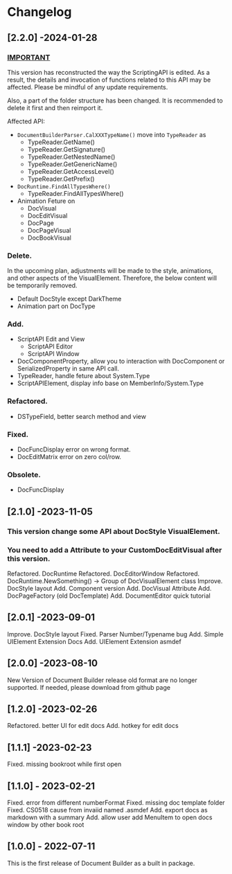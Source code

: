 # Changelog

## [2.2.0] -2024-01-28
### **<u>IMPORTANT</u>**
This version has reconstructed the way the ScriptingAPI is edited. As a result, the details and invocation of functions related to this API may be affected. Please be mindful of any update requirements.

Also, a part of the folder structure has been changed. It is recommended to delete it first and then reimport it.

Affected API:
- `DocumentBuilderParser.CalXXXTypeName()` move into `TypeReader` as
    - TypeReader.GetName()
    - TypeReader.GetSignature()
    - TypeReader.GetNestedName()
    - TypeReader.GetGenericName()
    - TypeReader.GetAccessLevel()
    - TypeReader.GetPrefix()
- `DocRuntime.FindAllTypesWhere()`
    - TypeReader.FindAllTypesWhere()
- Animation Feture on 
    - DocVisual
    - DocEditVisual
    - DocPage
    - DocPageVisual
    - DocBookVisual

### Delete.
In the upcoming plan, adjustments will be made to the style, animations, and other aspects of the VisualElement. Therefore, the below content will be temporarily removed.
- Default DocStyle except DarkTheme
- Animation part on DocType

### Add.
- ScriptAPI Edit and View
    - ScriptAPI Editor
    - ScriptAPI Window
- DocComponentProperty, allow you to interaction with DocComponent or SerializedProperty in same API call.
- TypeReader, handle feture about System.Type
- ScriptAPIElement, display info base on MemberInfo/System.Type

### Refactored.
- DSTypeField, better search method and view

### Fixed.
- DocFuncDisplay error on wrong format.
- DocEditMatrix error on zero col/row.

### Obsolete.
- DocFuncDisplay

## [2.1.0] -2023-11-05
### This version change some API about DocStyle VisualElement.
### You need to add a Attribute to your CustomDocEditVisual after this version.
Refactored. DocRuntime
Refactored. DocEditorWindow
Refactored. DocRuntime.NewSomething() -> Group of DocVisualElement class
Improve. DocStyle layout
Add. Component version
Add. DocVisual Attribute
Add. DocPageFactory (old DocTemplate)
Add. DocumentEditor quick tutorial

## [2.0.1] -2023-09-01
Improve. DocStyle layout
Fixed. Parser Number/Typename bug
Add. Simple UIElement Extension Docs
Add. UIElement Extension asmdef

## [2.0.0] -2023-08-10
New Version of Document Builder release
old format are no longer supported. If needed, please download from github page

## [1.2.0] -2023-02-26
Refactored. better UI for edit docs
Add. hotkey for edit docs

## [1.1.1] -2023-02-23
Fixed. missing bookroot while first open

## [1.1.0] - 2023-02-21
Fixed. error from different numberFormat
Fixed. missing doc template folder
Fixed. CS0518 cause from invaiid named .asmdef
Add. export docs as markdown with a summary
Add. allow user add MenuItem to open docs window by other book root

## [1.0.0] - 2022-07-11
This is the first release of Document Builder as a built in package.
